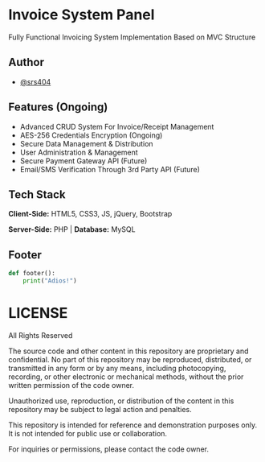 # Invoice System Panel

Fully Functional Invoicing System Implementation Based on MVC Structure

## Author

- [@srs404](https://www.github.com/srs404)

## Features (Ongoing)

- Advanced CRUD System For Invoice/Receipt Management
- AES-256 Credentials Encryption (Ongoing)
- Secure Data Management & Distribution
- User Administration & Management
- Secure Payment Gateway API (Future)
- Email/SMS Verification Through 3rd Party API (Future)

## Tech Stack

**Client-Side:** HTML5, CSS3, JS, jQuery, Bootstrap

**Server-Side:** PHP | **Database:** MySQL

## Footer

```python
def footer():
    print("Adios!")
```

# LICENSE
All Rights Reserved

The source code and other content in this repository are proprietary and confidential. No part of this repository may be reproduced, distributed, or transmitted in any form or by any means, including photocopying, recording, or other electronic or mechanical methods, without the prior written permission of the code owner.

Unauthorized use, reproduction, or distribution of the content in this repository may be subject to legal action and penalties.

This repository is intended for reference and demonstration purposes only. It is not intended for public use or collaboration.

For inquiries or permissions, please contact the code owner.
